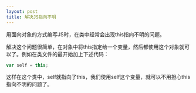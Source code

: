 ```yaml
---
layout: post
title: 解决JS指向不明
---
```

用面向对象的方式编写JS时，在类中经常会出现this指向不明的问题。

解决这个问题很简单，在对象中将this指定给一个变量，然后都使用这个对象就可以了。例如在类文件的最开始加上下述代码：

```javascript
var self = this;
```

这样在这个类中，self就指向了this，我们使用self这个变量，就可以不用担心this指向不明的问题了。
